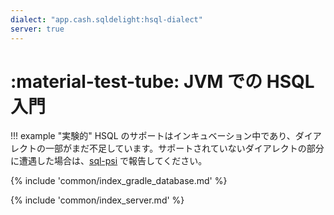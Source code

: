 ```yaml
---
dialect: "app.cash.sqldelight:hsql-dialect"
server: true
---
```

# :material-test-tube: JVM での HSQL 入門

!!! example "実験的"
    HSQL のサポートはインキュベーション中であり、ダイアレクトの一部がまだ不足しています。サポートされていないダイアレクトの部分に遭遇した場合は、[sql-psi](https://github.com/AlecStrong/sql-psi) で報告してください。

{% include 'common/index_gradle_database.md' %}

{% include 'common/index_server.md' %}